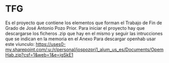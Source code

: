 # TFG
Es el proyecto que contiene los elementos que forman el Trabajo de Fin de Grado de José Antonio Pozo Prior.
Para iniciar el proyecto hay que descargarse los ficheros .zip que hay en el mismo y seguir las intrucciones que se indican en la memoria en el Anexo
Para descargar openhab usar este víunculo: https://uses0-my.sharepoint.com/:u:/r/personal/jospozpri1_alum_us_es/Documents/OpemHab.zip?csf=1&web=1&e=igSkE1
